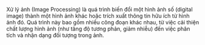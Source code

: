 Xử lý ảnh (Image Processing) là quá trình biến đổi một hình ảnh số (digital image) thành một hình ảnh khác hoặc trích xuất thông tin hữu ích từ hình ảnh đó. Quá trình này bao gồm nhiều công đoạn khác nhau, từ việc cải thiện chất lượng hình ảnh (như tăng độ tương phản, giảm nhiễu) đến việc phân tích và nhận dạng đối tượng trong ảnh.